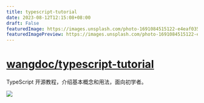 ```yaml
---
title: typescript-tutorial
date: 2023-08-12T12:15:08+08:00
draft: False
featuredImage: https://images.unsplash.com/photo-1691084515122-e4eaf035c93d?ixid=M3w0NjAwMjJ8MHwxfHJhbmRvbXx8fHx8fHx8fDE2OTE4MTM2Mjh8&ixlib=rb-4.0.3
featuredImagePreview: https://images.unsplash.com/photo-1691084515122-e4eaf035c93d?ixid=M3w0NjAwMjJ8MHwxfHJhbmRvbXx8fHx8fHx8fDE2OTE4MTM2Mjh8&ixlib=rb-4.0.3
---
```


# [wangdoc/typescript-tutorial](https://github.com/wangdoc/typescript-tutorial)

TypeScript 开源教程，介绍基本概念和用法，面向初学者。

![](https://cdn.beekka.com/blogimg/asset/202308/bg2023080705.webp)

